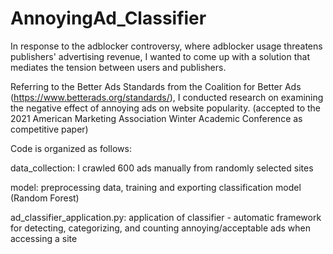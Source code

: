 # AnnoyingAd_Classifier

In response to the adblocker controversy, where adblocker usage threatens publishers' advertising revenue,
I wanted to come up with a solution that mediates the tension between users and publishers.

Referring to the Better Ads Standards from the Coalition for Better Ads (https://www.betterads.org/standards/),
I conducted research on examining the negative effect of annoying ads on website popularity.
(accepted to the 2021 American Marketing Association Winter Academic Conference as competitive paper)

Code is organized as follows:

  data_collection: I crawled 600 ads manually from randomly selected sites
  
  model: preprocessing data, training and exporting classification model (Random Forest)
  
  ad_classifier_application.py: application of classifier
                                - automatic framework for detecting, categorizing, and counting annoying/acceptable ads when accessing a site
